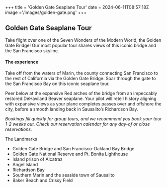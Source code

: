 +++
title = 'Golden Gate Seaplane Tour'
date = 2024-06-11T08:57:18Z
image ='/images/golden-gate.png'
+++

## Golden Gate Seaplane Tour

Take flight over one of the Seven Wonders of the Modern World, the Golden Gate Bridge! Our most popular tour shares views of this iconic bridge and the San Francisco skyline.

#### The experience

Take off from the waters of Marin, the county connecting San Francisco to the rest of California via the Golden Gate Bridge. Soar through the gate to the San Francisco Bay on this iconic seaplane tour.

Peer below at the expansive Red arches of the bridge from an impeccably restored DeHaviland Beaver seaplane. Your pilot will retell history aligning with expansive views as your plane completes passes over and offshore the city, before a smooth landing back in Sausalito’s Richardson Bay.

*Bookings fill quickly for group tours, and we recommend you book your tour 1-2 weeks out. Check our reservation calendar for any day-of or close reservations.*

The Landmarks
* Golden Gate Bridge and San Francisco-Oakland Bay Bridge
* Golden Gate National Reserve and Pt. Bonita Lighthouse
* Island prison of Alcatraz
* Angel Island
* Richardson Bay
* Southern Marin and the seaside town of Sausalito
* Baker Beach and Crissy Field